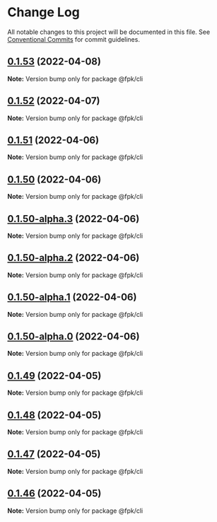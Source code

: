 # Change Log

All notable changes to this project will be documented in this file.
See [Conventional Commits](https://conventionalcommits.org) for commit guidelines.

## [0.1.53](https://github.com/tim-smart/fpk/compare/@fpk/cli@0.1.52...@fpk/cli@0.1.53) (2022-04-08)

**Note:** Version bump only for package @fpk/cli

## [0.1.52](https://github.com/tim-smart/fpk/compare/@fpk/cli@0.1.51...@fpk/cli@0.1.52) (2022-04-07)

**Note:** Version bump only for package @fpk/cli

## [0.1.51](https://github.com/tim-smart/fpk/compare/@fpk/cli@0.1.50...@fpk/cli@0.1.51) (2022-04-06)

**Note:** Version bump only for package @fpk/cli

## [0.1.50](https://github.com/tim-smart/fpk/compare/@fpk/cli@0.1.50-alpha.3...@fpk/cli@0.1.50) (2022-04-06)

**Note:** Version bump only for package @fpk/cli

## [0.1.50-alpha.3](https://github.com/tim-smart/fpk/compare/@fpk/cli@0.1.50-alpha.2...@fpk/cli@0.1.50-alpha.3) (2022-04-06)

**Note:** Version bump only for package @fpk/cli

## [0.1.50-alpha.2](https://github.com/tim-smart/fpk/compare/@fpk/cli@0.1.50-alpha.1...@fpk/cli@0.1.50-alpha.2) (2022-04-06)

**Note:** Version bump only for package @fpk/cli

## [0.1.50-alpha.1](https://github.com/tim-smart/fpk/compare/@fpk/cli@0.1.50-alpha.0...@fpk/cli@0.1.50-alpha.1) (2022-04-06)

**Note:** Version bump only for package @fpk/cli

## [0.1.50-alpha.0](https://github.com/tim-smart/fpk/compare/@fpk/cli@0.1.49...@fpk/cli@0.1.50-alpha.0) (2022-04-06)

**Note:** Version bump only for package @fpk/cli

## [0.1.49](https://github.com/tim-smart/fpk/compare/@fpk/cli@0.1.48...@fpk/cli@0.1.49) (2022-04-05)

**Note:** Version bump only for package @fpk/cli

## [0.1.48](https://github.com/tim-smart/fpk/compare/@fpk/cli@0.1.47...@fpk/cli@0.1.48) (2022-04-05)

**Note:** Version bump only for package @fpk/cli

## [0.1.47](https://github.com/tim-smart/fpk/compare/@fpk/cli@0.1.46...@fpk/cli@0.1.47) (2022-04-05)

**Note:** Version bump only for package @fpk/cli

## [0.1.46](https://github.com/tim-smart/fpk/compare/@fpk/cli@0.1.45...@fpk/cli@0.1.46) (2022-04-05)

**Note:** Version bump only for package @fpk/cli
